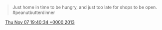 > Just home in time to be hungry, and just too late for shops to be open\. \#peanutbutterdinner

<img src="../../media/tweet.ico" width="12" /> [Thu Nov 07 19:40:34 +0000 2013](https://twitter.com/DromerDenker/status/398535467354054656)